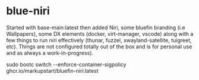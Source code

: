 # blue-niri

Started with base-main:latest then added Niri, some bluefin branding (i.e Wallpapers), some DX elements (docker, virt-manager, vscode) along with a few things to run niri effectively (thunar, fuzzel, xwayland-satellite, tuigreet, etc). Things are not configured totally out of the box and is for personal use and as always a work-in-progress).

sudo bootc switch --enforce-container-sigpolicy ghcr.io/markupstart/bluefin-niri:latest

